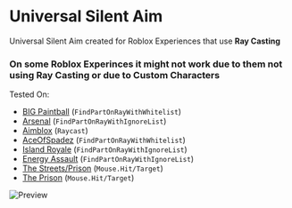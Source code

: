 # Universal Silent Aim
Universal Silent Aim created for Roblox Experiences that use **Ray Casting**

### On some Roblox Experinces it **might** not work due to them **not using Ray Casting** or due to **Custom Characters**

Tested On:
* [BIG Paintball](https://www.roblox.com/games/3527629287) (`FindPartOnRayWithWhitelist`)
* [Arsenal](https://www.roblox.com/games/286090429) (`FindPartOnRayWithIgnoreList`)
* [Aimblox](https://www.roblox.com/games/6808416928) (`Raycast`)
* [AceOfSpadez](https://www.roblox.com/games/2555870920) (`FindPartOnRayWithWhitelist`)
* [Island Royale](https://www.roblox.com/games/1320186298) (`FindPartOnRayWithIgnoreList`)
* [Energy Assault](https://www.roblox.com/games/6172932937) (`FindPartOnRayWithIgnoreList`)
* [The Streets/Prison](https://www.roblox.com/games/455366377) (`Mouse.Hit/Target`)
* [The Prison](https://www.roblox.com/games/4669040) (`Mouse.Hit/Target`)

![Preview](https://i.vgy.me/JBWBjy.png)
